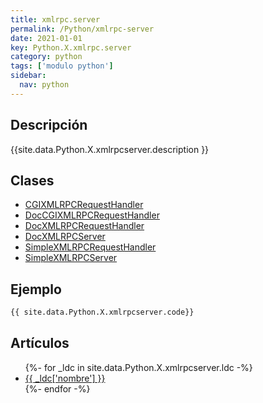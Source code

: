```yaml
---
title: xmlrpc.server
permalink: /Python/xmlrpc-server
date: 2021-01-01
key: Python.X.xmlrpc.server
category: python
tags: ['modulo python']
sidebar: 
  nav: python
---
```


## Descripción
{{site.data.Python.X.xmlrpcserver.description }}

## Clases
* [CGIXMLRPCRequestHandler](/Python/xmlrpc-server/CGIXMLRPCRequestHandler/)
* [DocCGIXMLRPCRequestHandler](/Python/xmlrpc-server/DocCGIXMLRPCRequestHandler/)
* [DocXMLRPCRequestHandler](/Python/xmlrpc-server/DocXMLRPCRequestHandler/)
* [DocXMLRPCServer](/Python/xmlrpc-server/DocXMLRPCServer/)
* [SimpleXMLRPCRequestHandler](/Python/xmlrpc-server/SimpleXMLRPCRequestHandler/)
* [SimpleXMLRPCServer](/Python/xmlrpc-server/SimpleXMLRPCServer/)

## Ejemplo
~~~python
{{ site.data.Python.X.xmlrpcserver.code}}
~~~

## Artículos
<ul>
{%- for _ldc in site.data.Python.X.xmlrpcserver.ldc -%}
   <li>
       <a href="{{_ldc['url'] }}">{{ _ldc['nombre'] }}</a>
   </li>
{%- endfor -%}
</ul>
